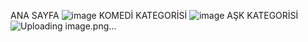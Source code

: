ANA SAYFA
![image](https://github.com/user-attachments/assets/6473a313-9b92-4f8c-9b36-3d4a7d0d30b0)
KOMEDİ KATEGORİSİ
![image](https://github.com/user-attachments/assets/d8571029-d163-49dc-8851-f1c9b9fad1cf)
AŞK KATEGORİSİ
![Uploading image.png…]()

